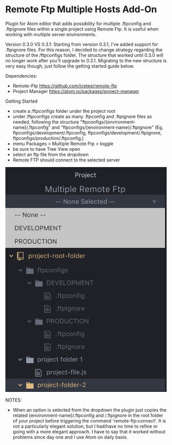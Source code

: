 # Remote Ftp Multiple Hosts Add-On
Plugin for Atom editor that adds possibility for multiple .ftpconfig and .ftpignore files within a single project using Remote Ftp. It is useful when working with multiple server environments.

Version 0.3.0 VS 0.3.1:
Starting from version 0.3.1, I've added support for .ftpignore files.
For this reason, I decided to change strategy regarding the structure of the /ftpconfigs folder.
The structure that worked until 0.3.0 will no longer work after you'll upgrade to 0.3.1.
Migrating to the new structure is very easy though, just follow the getting started guide below.


Dependencies:
* Remote-Ftp https://github.com/icetee/remote-ftp
* Project Manager https://atom.io/packages/project-manager

Getting Started
* create a /ftpconfigs folder under the project root
* under /ftpconfigs create as many .ftpconfig and .ftpignore files as needed, following the structure "ftpconfigs/{environment-name}/.ftpconfig" and "ftpconfigs/{environment-name}/.ftpignore" (Eg. ftpconfigs/development/.ftpconfig, ftpconfigs/development/.ftpignore, ftpconfigs/production/.ftpconfig,)
* menu Packages > Multiple Remote Ftp > toggle
* be sure to have Tree View open
* select an ftp file from the dropdown
* Remote FTP should connect to the selected server

![image](https://github.com/MTxx87/multiple-remote-ftp/blob/ftpignore-support-test/screenshot2.png)

NOTES:
* When an option is selected from the dropdown the plugin just copies the related {environment-name}/.ftpconfig and /.ftpignore in the root folder of your project  before triggering the command 'remote-ftp:connect'. It is not a particularly elegant solution, but I had/have no time to refine or going with a more elegant approach. I have to say that it worked without problems since day one and I use Atom on daily basis.
